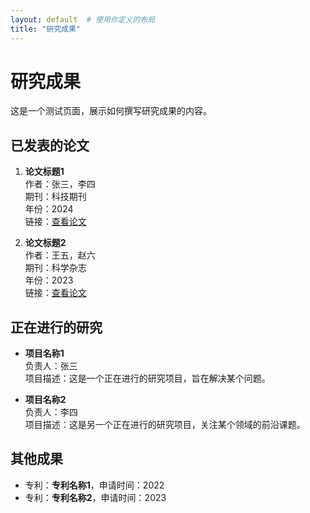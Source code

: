 ```yaml
---
layout: default  # 使用你定义的布局
title: "研究成果"
---
```


# 研究成果

这是一个测试页面，展示如何撰写研究成果的内容。

## 已发表的论文

1. **论文标题1**  
   作者：张三，李四  
   期刊：科技期刊  
   年份：2024  
   链接：[查看论文](https://example.com)

2. **论文标题2**  
   作者：王五，赵六  
   期刊：科学杂志  
   年份：2023  
   链接：[查看论文](https://example.com)

## 正在进行的研究

- **项目名称1**  
  负责人：张三  
  项目描述：这是一个正在进行的研究项目，旨在解决某个问题。

- **项目名称2**  
  负责人：李四  
  项目描述：这是另一个正在进行的研究项目，关注某个领域的前沿课题。

## 其他成果

- 专利：**专利名称1**，申请时间：2022
- 专利：**专利名称2**，申请时间：2023